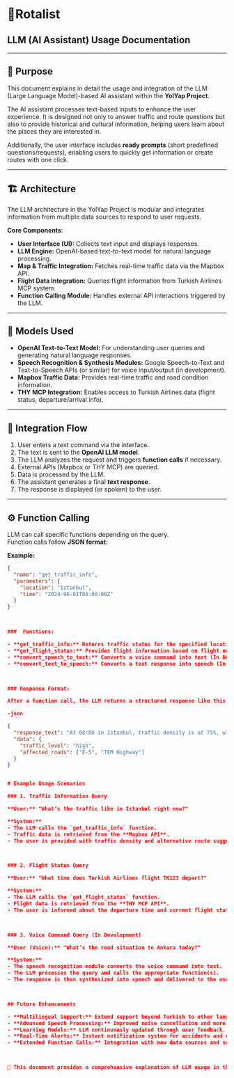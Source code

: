 
# 👀Rotalist

## LLM (AI Assistant) Usage Documentation 

---

## 🎯 Purpose
This document explains in detail the usage and integration of the LLM (Large Language Model)-based AI assistant within the **YolYap Project**.   

The AI assistant processes text-based inputs to enhance the user experience. It is designed not only to answer traffic and route questions but also to provide historical and cultural information, helping users learn about the places they are interested in.  

Additionally, the user interface includes **ready prompts** (short predefined questions/requests), enabling users to quickly get information or create routes with one click.  

---


## 🏗️ Architecture
The LLM architecture in the YolYap Project is modular and integrates information from multiple data sources to respond to user requests.  

**Core Components**:  
- **User Interface (UI):** Collects text input and displays responses.  
- **LLM Engine:** OpenAI-based text-to-text model for natural language processing.  
- **Map & Traffic Integration:** Fetches real-time traffic data via the Mapbox API.  
- **Flight Data Integration:** Queries flight information from Turkish Airlines MCP system.  
- **Function Calling Module:** Handles external API interactions triggered by the LLM.  

---

## 🤖 Models Used
- **OpenAI Text-to-Text Model:** For understanding user queries and generating natural language responses.  
- **Speech Recognition & Synthesis Modules:** Google Speech-to-Text and Text-to-Speech APIs (or similar) for voice input/output (in development).  
- **Mapbox Traffic Data:** Provides real-time traffic and road condition information.  
- **THY MCP Integration:** Enables access to Turkish Airlines data (flight status, departure/arrival info).  

---

## 🔗 Integration Flow
1. User enters a text command via the interface.  
2. The text is sent to the **OpenAI LLM model**.  
3. The LLM analyzes the request and triggers **function calls** if necessary.  
4. External APIs (Mapbox or THY MCP) are queried.  
5. Data is processed by the LLM.  
6. The assistant generates a final **text response**.  
7. The response is displayed (or spoken) to the user.  

---


## ⚙️ Function Calling

LLM can call specific functions depending on the query.  
Function calls follow **JSON format**:  

**Example:**
```json
{
  "name": "get_traffic_info",
  "parameters": {
    "location": "Istanbul",
    "time": "2024-06-01T08:00:00Z"
  }
}



###  Functions:

- **get_traffic_info:** Returns traffic status for the specified location and time.  
- **get_flight_status:** Provides flight information based on flight number or date.  
- **convert_speech_to_text:** Converts a voice command into text (In Development).  
- **convert_text_to_speech:** Converts a text response into speech (In Development).  



### Response Format:

After a function call, the LLM returns a structured response like this:

-json

{
  "response_text": "At 08:00 in Istanbul, traffic density is at 75%, with slowdowns observed on major roads.",
  "data": {
    "traffic_level": "high",
    "affected_roads": ["E-5", "TEM Highway"]
  }
}


# Example Usage Scenarios

### 1. Traffic Information Query

**User:** "What’s the traffic like in Istanbul right now?"

**System:**
- The LLM calls the `get_traffic_info` function.  
- Traffic data is retrieved from the **Mapbox API**.  
- The user is provided with traffic density and alternative route suggestions.  



### 2. Flight Status Query

**User:** "What time does Turkish Airlines flight TK123 depart?"

**System:**
- The LLM calls the `get_flight_status` function.  
- Flight data is retrieved from the **THY MCP API**.  
- The user is informed about the departure time and current flight status.  



### 3. Voice Command Query (In Development)

**User (Voice):** "What’s the road situation to Ankara today?"

**System:**
- The speech recognition module converts the voice command into text.  
- The LLM processes the query and calls the appropriate function(s).  
- The response is then synthesized into speech and delivered to the user.  



## Future Enhancements

- **Multilingual Support:** Extend support beyond Turkish to other languages.  
- **Advanced Speech Processing:** Improved noise cancellation and more natural speech synthesis.  
- **Learning Models:** LLM continuously updated through user feedback.  
- **Real-Time Alerts:** Instant notification system for accidents and emergencies.  
- **Extended Function Calls:** Integration with new data sources and services.  



📖 This document provides a comprehensive explanation of LLM usage in the **YolYap Project** and serves as a guide for new developers joining the project.  







